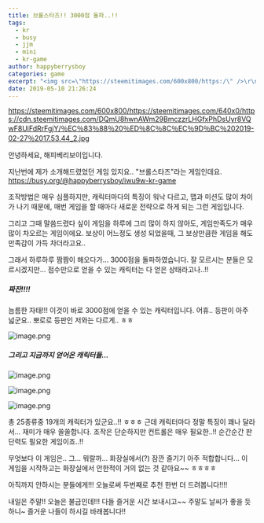 ```yaml
---
title: 브롤스타즈!! 3000점 돌파..!!
tags:
  - kr
  - busy
  - jjm
  - mini
  - kr-game
author: happyberrysboy
categories: game
excerpt: "<img src=\"https://steemitimages.com/600x800/https:/\" />\r\n/steemitimages.com/640x0/https://cdn.steemitimages.com/DQmU8hwnAWm29BmczzrLHGfxPhDsUyr8VQwF8UiFdRrFgjY/％EC％83％88％20％ED％8C％8C％EC％9D％BC％202019-02-27％2017.53.44_2.jpg  안녕하세요, 해피베리보이입니다.  지난번에 제가 소개해드렸었던 ....."
date: 2019-05-10 21:26:24
---
```


https://steemitimages.com/600x800/https://steemitimages.com/640x0/https://cdn.steemitimages.com/DQmU8hwnAWm29BmczzrLHGfxPhDsUyr8VQwF8UiFdRrFgjY/％EC％83％88％20％ED％8C％8C％EC％9D％BC％202019-02-27％2017.53.44_2.jpg

안녕하세요, 해피베리보이입니다.

지난번에 제가 소개해드렸었던 게임 있지요.. "브롤스타즈"라는 게임인데요.
https://busy.org/@happyberrysboy/iwu9w-kr-game

조작방법은 매우 심플하지만, 캐릭터마다의 특징이 워낙 다르고, 맵과 미션도 많이 차이가 나기 때문에, 매번 게임을 할 때마다 새로운 전략으로 하게 되는 그런 게임입니다.

그리고 그때 말씀드렸다 싶이 게임을 하루에 그리 많이 하지 않아도, 게임만족도가 매우 많이 차오르는 게임이에요. 보상이 어느정도 생성 되었을때, 그 보상만큼한 게임을 해도 만족감이 가득 차더라고요..

그래서 하루하루 짬짬이 해오다가... 3000점을 돌파하였습니다.
잘 모르시는 분들은 모르시겠지만... 점수만으로 얻을 수 있는 캐릭터는 다 얻은 상태라고나..!!

##### 짜잔!!!!
늠름한 자태!!! 이것이 바로 3000점에 얻을 수 있는 캐릭터입니다.
어휴.. 등판이 아주 넓군요.. 뽀로로 등판인 저와는 다르게.. ㅎㅎ

![image.png](https://ipfs.busy.org/ipfs/QmZ5aRMY9kqhZhT8FFN2tw8DM85FpKYusuSTMgcVNCaqJ9)

##### 그리고 지금까지 얻어온 캐릭터들...

![image.png](https://ipfs.busy.org/ipfs/QmVETEpDwjUbCE9wonuCVfax5xLmxz6XXwyn8bo87yYW6j)

![image.png](https://ipfs.busy.org/ipfs/Qmdc2eYQXBz5m7aW5jHucZhqaZK1oHapghvxrCmCKnFrNE)

![image.png](https://ipfs.busy.org/ipfs/QmVhKJoxg9HBXjcFbCSja1mnxi4nE4upBTUbQz9M5haftQ)


총 25종류중 19개의 캐릭터가 있군요..!! ㅎㅎㅎ
근데 캐릭터마다 정말 특징이 꽤나 달라서... 재미가 매우 쏠쏠합니다.
조작은 단순하지만 컨트롤은 매우 필요한..!! 순간순간 판단력도 필요한 게임이죠..!!

무엇보다 이 게임은.. 그... 뭐랄까... 화장실에서(?) 잠깐 즐기기 아주 적합합니다...
이 게임을 시작하고는 화장실에서 안한적이 거의 없는 것 같아요~~ ㅎㅎㅎㅎ

 아직까지 안하시는 분들에게!!! 오늘로써 두번째로 추천 한번 더 드려봅니다!!!!

내일은 주말!! 오늘은 불금인데!!! 다들 즐거운 시간 보내시고~~ 주말도 날씨가 좋을 듯하니~ 즐거운 나들이 하시길 바래봅니다!!